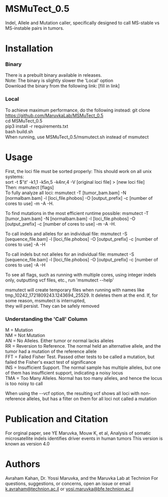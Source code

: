 # MSMuTect_0.5
Indel, Allele and Mutation caller, specifically designed to call MS-stable vs MS-instable pairs in tumors.

# Installation
### Binary
There is a prebuilt binary available in releases.  
Note: The binary is slightly slower the 'Local' option   
Download the binary from the following link:
[fill in link]
### Local
To achieve maximum performance, do the following instead:
git clone https://github.com/MaruvkaLab/MSMuTect_0.5  
cd MSMuTect_0.5  
pip3 install -r requirements.txt  
bash build.sh  
When running, use MSMuTect_0.5/msmutect.sh instead of msmutect

# Usage
First, the loci file must be sorted properly:
This should work on all unix systems:   
sort -t $'\t' -k1,1 -k5n,5 -k4nr,4 -V [original loci file] > [new loci file]    
Then: 
msmutect [flags]  
To fully analyze all loci:
msmutect -T [tumor_bam.bam] -N [normalbam.bam] -l [loci_file.phobos] -O [output_prefix] -c [number of cores to use] -m -A -H.  

To find mutations in the most efficient runtime possible:
msmutect -T [tumor_bam.bam] -N [normalbam.bam] -l [loci_file.phobos] -O [output_prefix] -c [number of cores to use] -m -A -H.  

To call indels and alleles for an individual file:
msmutect -S [sequence_file.bam] -l [loci_file.phobos] -O [output_prefix] -c [number of cores to use] -A -H  

To call indels but not alleles for an individual file:
msmutect -S [sequence_file.bam] -l [loci_file.phobos] -O [output_prefix] -c [number of cores to use] -A -H  

To see all flags, such as running with multiple cores, using integer indels only, outputting vcf files, etc., run 'msmutect --help'

msmutect will create temporary files when running with names like tmp_10242_1721809243.1243694_25529. It deletes them at the end. If, for some reason, msmutect is interrupted,  
they will persist. They can be safely removed

### Understanding the 'Call' Column
M = Mutation  
NM = Not Mutation   
AN = No Alleles. Either tumor or normal lacks alleles  
RR = Reversion to Reference. The normal held an alternative allele, and the tumor had a mutation of the reference allele  
FFT = Failed Fisher Test. Passed other tests to be called a mutation, but failed the Fisher's exact test of significance      
INS = Insufficient Support. The normal sample has multiple alleles, but one of them has insufficient support, indicating a noisy locus  
TMA = Too Many Alleles. Normal has too many alleles, and hence the locus is too noisy to call    

When using the --vcf option, the resulting vcf shows all loci with non-reference alleles, but has a filter on them for all loci not called a mutation 
# Publication and Citation
For orginal paper, see 
YE  Maruvka, Mouw K,  et al, Analysis of somatic microsatellite indels identifies driver events in human tumors
This version is known as version 4.0

# Authors
Avraham Kahan, Dr. Yossi Maruvka, and the Maruvka Lab at Technion
For questions, suggestions, or concerns, open an issue or email k.avraham@technion.ac.il or yosi.maruvka@bfe.technion.ac.il

